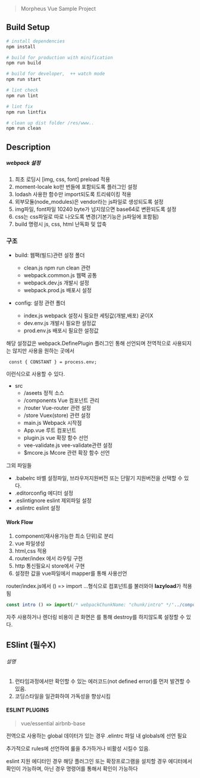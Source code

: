 
> Morpheus Vue Sample Project

## Build Setup

``` bash
# install dependencies
npm install

# build for production with minification
npm run build

# build for developer,  ++ watch mode
npm run start

# lint check
npm run lint

# lint fix
npm run lintfix

# clean up dist folder /res/www..
npm run clean
```

## Description
##### webpack 설정
1. 최초 로딩시 [img, css, font] preload 적용
2. moment-locale ko만 번들에 포함되도록 플러그인 설정
3. lodash 사용한 함수만 import되도록 트리쉐이킹 적용
4. 외부모듈(node_modules)은 vendor라는 js파일로 생성되도록 설정
5. img파일, font파일 10240 byte가 넘지않으면 base64로 변환되도록 설정
6. css는 css파일로 따로 나오도록 변경(기본기능은 js파일에 포함됨)
7. build 명령시 js, css, html 난독화 및 압축


### 구조

* build: 웹팩(빌드)관련 설정 폴더 
  * clean.js  npm run clean 관련
  * webpack.common.js  웹팩 공통
  * webpack.dev.js  개발시 설정
  * webpack.prod.js  배포시 설정


* config: 설정 관련 폴더
  * index.js webpack 설정시 필요한 세팅값(개발,배포) 굳이X
  * dev.env.js 개발시 필요한 설정값
  * prod.env.js 배포시 필요한 설정값
 
 
 해당 설정값은 webpack.DefinePlugin 플러그인 통해 선언되며 전역적으로 사용되지는 않지만 사용을 원하는 곳에서 
```
 const { CONSTANT } = process.env;
 ```
 이런식으로 사용할 수 있다.
 
* src
  * /aseets 정적 소스
  * /components Vue 컴포넌트 관리
  * /router Vue-router 관련 설정
  * /store Vuex(store) 관련 설정
  * main.js Webpack 시작점
  * App.vue 루트 컴포넌트
  * plugin.js vue 확장 함수 선언
  * vee-validate.js vee-validate관련 설정
  * $mcore.js Mcore 관련 확장 함수 선언
  

그외 파일들
* .babelrc 바벨 설정파일, 브라우저지원버전 또는 단말기 지원버전을 선택할 수 있다.
* .editorconfig 에디터 설정
* .eslintignore eslint 제외파일 설정
* .eslintrc eslint 설정
 

 #### Work Flow
 1. component(재사용가능한 최소 단위)로 분리
 2. vue 파일생성
 3. html,css 적용
 4. router/index 에서 라우팅 구현
 5. http 통신필요시 store에서 구현
 6. 설정한 값을 vue파일에서 mapper를 통해 사용선언

router/index.js에서   () => import ...형식으로 컴포넌트를 불러와야 **lazyload**가 적용됨
```js
const intro () => import(/* webpackChunkName: "chunk/intro" */'../components/intro');
```
 자주 사용하거나 렌더링 비용이 큰 화면은  <keep-alive>를 통해 destroy를 하지않도록 설정할 수 있다.


## ESlint (필수X)
###### 설명
1. 런타임과정에서만 확인할 수 있는 에러코드(not defined error)를
   먼저 발견할 수 있음.
2. 코딩스타일을 일관화하여 가독성을 향상시킴

#### ESLINT PLUGINS
> vue/essential
> airbnb-base

전역으로 사용하는 global 데이터가 있는 경우
.elintrc 파일 내 globals에 선언 필요

추가적으로 rules에 선언하여 룰을 추가하거나 비활성 시킬수 있음.

eslint 지원 에디터인 경우 해당 플러그인 또는 확장프로그램을 설치할 경우 에디터에서 확인이 가능하며, 아닌 경우 명령어를 통해서 확인이 가능하다
